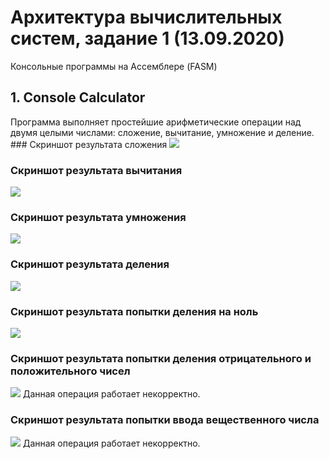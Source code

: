# Архитектура вычислительных систем, задание 1 (13.09.2020)
Консольные программы на Ассемблере (FASM)
<h2/> 1. Console Calculator </h2>
Программа выполняет простейшие арифметические операции над двумя целыми числами: сложение, вычитание, умножение и деление.
### Скриншот результата сложения
<img src= "https://github.com/MSenso/Computer-System-Architecture-task-1/blob/master/%2B%20operation.png">
<h3/> Скриншот результата вычитания </h3>
<img src= "https://github.com/MSenso/Computer-System-Architecture-task-1/blob/master/-%20operation.png">
<h3/> Скриншот результата умножения </h3>
<img src= "https://github.com/MSenso/Computer-System-Architecture-task-1/blob/master/multipl_operation.png">
<h3/> Скриншот результата деления </h3>
<img src= "https://github.com/MSenso/Computer-System-Architecture-task-1/blob/master/div_operation.png">
<h3/> Скриншот результата попытки деления на ноль </h3>
<img src= "https://github.com/MSenso/Computer-System-Architecture-task-1/blob/master/zero_divison.png">
<h3/> Скриншот результата попытки деления отрицательного и положительного чисел </h3>
<img src= "https://github.com/MSenso/Computer-System-Architecture-task-1/blob/master/wrong_div_operation.png">
           Данная операция работает некорректно.
<h3/> Скриншот результата попытки ввода вещественного числа </h3>
<img src= "https://github.com/MSenso/Computer-System-Architecture-task-1/blob/master/float_wrong.png">
           Данная операция работает некорректно.
           
